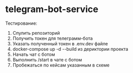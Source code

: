 # telegram-bot-service
Тестирование:
1) Спулить репозиторий
2) Получить токен для телеграмм-бота
3) Указать полученный токен в .env.dev файле
4) docker-compose up -d --build из дериктории проекта
5) Начать чат с ботом
6) Выполнить /start в чате с ботом
7) Пробежаться по кейсам указанным в схеме
